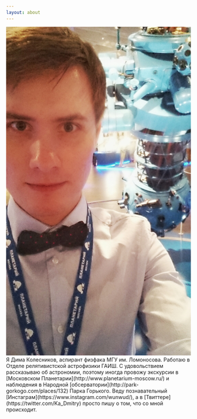 ```yaml
---
layout: about
---
```


<div style="float: left;">
<img src="/assets/img/IMG_20160423_133752-01.jpeg" width:"200">
Я Дима Колесников, аспирант физфака МГУ им. Ломоносова. Работаю в Отделе релятивистской астрофизики ГАИШ. С удовольствием рассказываю об астрономии, поэтому иногда провожу экскурсии в [Московском Планетарии](http://www.planetarium-moscow.ru/) и наблюдения в Народной [обсерватории](http://park-gorkogo.com/places/132) Парка Горького. Веду познавательный [Инстаграм](https://www.instagram.com/wunwud/), а в [Твиттере](https://twitter.com/Ka_Dmitry) просто пишу о том, что со мной происходит. 
</div>
